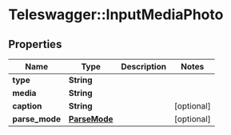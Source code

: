 # Teleswagger::InputMediaPhoto

## Properties
Name | Type | Description | Notes
------------ | ------------- | ------------- | -------------
**type** | **String** |  | 
**media** | **String** |  | 
**caption** | **String** |  | [optional] 
**parse_mode** | [**ParseMode**](ParseMode.md) |  | [optional] 


